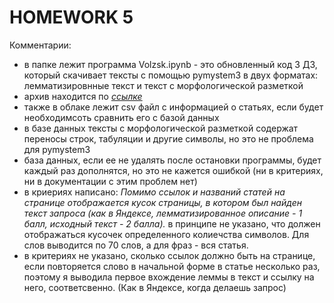 # HOMEWORK 5

Комментарии:
* в папке лежит программа Volzsk.ipynb - это обновленный код 3 ДЗ, который скачивает тексты с помощью pymystem3 в двух форматах: лемматизировнные текст и текст с морфологической разметкой
* архив находится по *[ссылке](https://drive.google.com/drive/folders/1dqDFOhLtqPezOdZSbak8t8ZeZejqvlDa?usp=sharing)*
* также в облаке лежит csv файл с информацией о статьях, если будет необходимсоть сравнить его с базой данных
* в базе данных тексты с морфологической разметкой содержат переносы строк, табуляции и другие символы, но это не проблема для pymystem3
* база данных, если ее не удалять после остановки программы, будет каждый раз дополнятся, но это не кажется ошибкой (ни в критериях, ни в документации с этим проблем нет)
* в криериях написано: *Помимо ссылок и названий статей на странице отображается кусок страницы, в котором был найден текст запроса (как в Яндексе, лемматизированное описание - 1 балл, исходный текст - 2 балла).* в принципе не указано, что должен отображаться кусочек определенного колиечства символов. Для слов выводится по 70 слов, а для фраз - вся статья.
* в критериях не указано, сколько ссылок должно быть на странице, если повторяется слово в начальной форме в статье несколько раз, поэтому я выводила первое вхождение леммы в текст и ссылку на него, соответсвенно. (Как в Яндексе, когда делаешь запрос)



